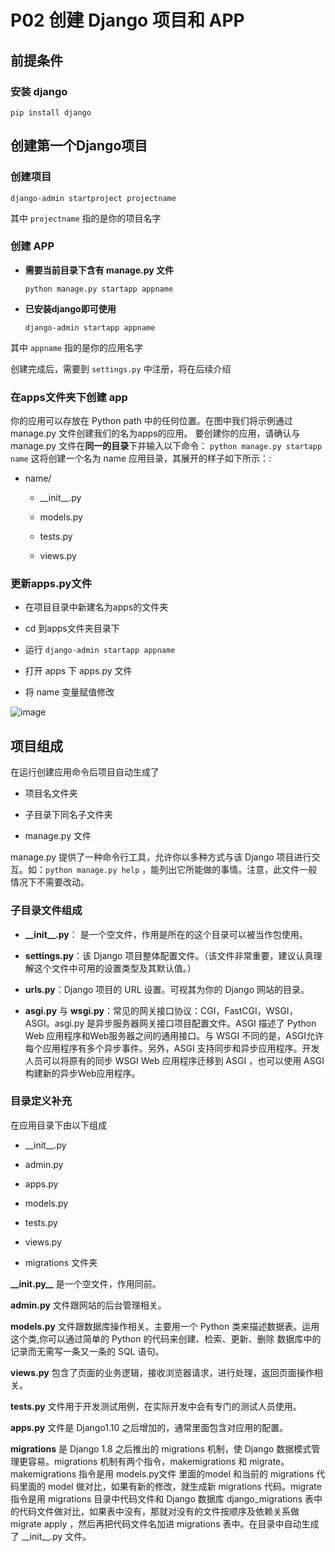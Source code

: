 
# P02 创建 Django 项目和 APP

## **前提条件**
### **安装 django**

`pip install django`

## **创建第一个Django项目**

### **创建项目**

`django-admin startproject projectname`


其中 `projectname` 指的是你的项目名字

### **创建 APP**  

- **需要当前目录下含有 manage.py 文件**

  `python manage.py startapp appname`  

- **已安装django即可使用**  
  
  `django-admin startapp appname`

其中 `appname` 指的是你的应用名字

创建完成后，需要到 `settings.py` 中注册，将在后续介绍

### **在apps文件夹下创建 app**
你的应用可以存放在 Python path 中的任何位置。在图中我们将示例通过 manage.py 文件创建我们的名为apps的应用。
要创建你的应用，请确认与 manage.py 文件在**同一的目录**下并输入以下命令：
`python manage.py startapp name`
这将创建一个名为 name 应用目录，其展开的样子如下所示：:

- name/
  
  - \_\_init__.py
  
  - models.py

  - tests.py

  - views.py



### **更新apps.py文件**

* 在项目目录中新建名为apps的文件夹  

* cd 到apps文件夹目录下  


* 运行 `django-admin startapp appname`  


* 打开 apps 下 apps.py 文件  


 * 将 name 变量赋值修改  



  ![image](assets/image-20230531125638-pq3meyv.png)

## **项目组成**　　‍

  在运行创建应用命令后项目自动生成了  

  - 项目名文件夹  


  - 子目录下同名子文件夹  


  - manage.py 文件  


  
  manage.py 提供了一种命令行工具，允许你以多种方式与该 Django 项目进行交互。如：`python manage.py help` ，能列出它所能做的事情。注意，此文件一般情况下不需要改动。


### **子目录文件组成**

* **\_\_init__.py**： 是一个空文件，作用是所在的这个目录可以被当作包使用。

* **settings.py**：该 Django 项目整体配置文件。（该文件非常重要，建议认真理解这个文件中可用的设置类型及其默认值。）

* **urls.py**：Django 项目的 URL 设置。可视其为你的 Django 网站的目录。

* **asgi.py** 与 **wsgi.py**：常见的网关接口协议：CGI，FastCGI，WSGI，ASGI。asgi.py 是异步服务器网关接口项目配置文件。ASGI 描述了 Python Web 应用程序和Web服务器之间的通用接口。与 WSGI 不同的是，ASGI允许每个应用程序有多个异步事件。另外，ASGI 支持同步和异步应用程序。开发人员可以将原有的同步 WSGI Web 应用程序迁移到 ASGI ，也可以使用 ASGI 构建新的异步Web应用程序。

### **目录定义补充**

在应用目录下由以下组成
- \_\_init__.py  


- admin.py  
- apps.py  
- models.py
- tests.py
- views.py
- migrations 文件夹

**\_\_init.py__** 是一个空文件，作用同前。

**admin.py** 文件跟网站的后台管理相关。

**models.py** 文件跟数据库操作相关。主要用一个 Python 类来描述数据表。运用这个类,你可以通过简单的 Python 的代码来创建、检索、更新、删除 数据库中的记录而无需写一条又一条的 SQL 语句。

**views.py** 包含了页面的业务逻辑，接收浏览器请求，进行处理，返回页面操作相关。

**tests.py** 文件用于开发测试用例，在实际开发中会有专门的测试人员使用。

**apps.py** 文件是 Django1.10 之后增加的，通常里面包含对应用的配置。

**migrations** 是 Django 1.8 之后推出的 migrations 机制，使 Django 数据模式管理更容易。migrations 机制有两个指令，makemigrations 和 migrate。makemigrations 指令是用 models.py文件 里面的model 和当前的 migrations 代码里面的 model 做对比，如果有新的修改，就生成新 migrations 代码。migrate 指令是用 migrations 目录中代码文件和 Django 数据库 django_migrations 表中的代码文件做对比，如果表中没有，那就对没有的文件按顺序及依赖关系做 migrate apply ，然后再把代码文件名加进 migrations 表中。在目录中自动生成了 \_\_init__.py 文件。
